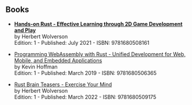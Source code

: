 ## Books

- [**Hands-on Rust - Effective Learning through 2D Game Development and Play**](https://pragprog.com/titles/hwrust/hands-on-rust/)  
by Herbert Wolverson  
Edition: 1 - Published: July 2021 - ISBN: 9781680508161

- [Programming WebAssembly with Rust - Unified Development for Web, Mobile, and Embedded Applications](https://pragprog.com/titles/khrust/programming-webassembly-with-rust/)  
by Kevin Hoffman  
Edition: 1 - Published: March 2019 - ISBN: 9781680506365

- [Rust Brain Teasers - Exercise Your Mind](https://pragprog.com/titles/hwrustbrain/rust-brain-teasers/)  
by Herbert Wolverson  
Edition: 1 - Published: March 2022 - ISBN: 9781680509175

